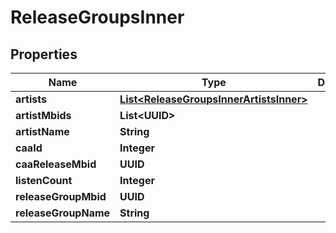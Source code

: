 

# ReleaseGroupsInner


## Properties

| Name | Type | Description | Notes |
|------------ | ------------- | ------------- | -------------|
|**artists** | [**List&lt;ReleaseGroupsInnerArtistsInner&gt;**](ReleaseGroupsInnerArtistsInner.md) |  |  [optional] |
|**artistMbids** | **List&lt;UUID&gt;** |  |  [optional] |
|**artistName** | **String** |  |  [optional] |
|**caaId** | **Integer** |  |  [optional] |
|**caaReleaseMbid** | **UUID** |  |  [optional] |
|**listenCount** | **Integer** |  |  [optional] |
|**releaseGroupMbid** | **UUID** |  |  [optional] |
|**releaseGroupName** | **String** |  |  [optional] |




